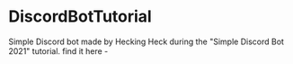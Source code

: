 # DiscordBotTutorial
Simple Discord bot made by Hecking Heck during the "Simple Discord Bot 2021" tutorial. find it here -

